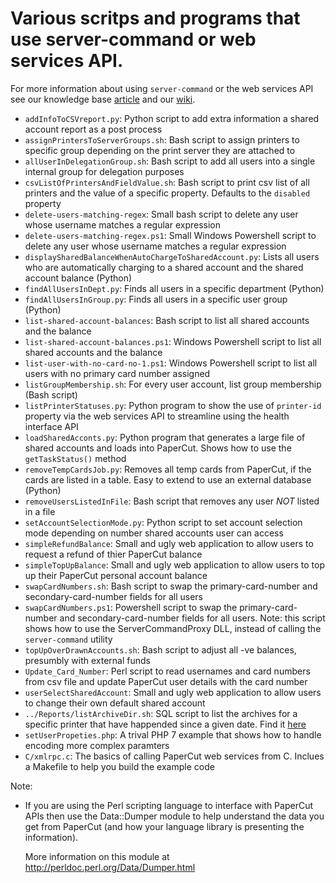 # Various scritps and programs that use server-command or web services API.

For more information about using `server-command` or the web services API see our
knowledge base [article](https://www.papercut.com/kb/Main/TopTipsForUsingThePublicWebServicesAPI)
and our [wiki](https://github.com/PaperCutSoftware/PaperCutExamples/wiki).

* `addInfoToCSVreport.py`: Python script to add extra information a shared account report as a post process
* `assignPrintersToServerGroups.sh`: Bash script to assign printers to specific group depending on the print server they are attached to
* `allUserInDelegationGroup.sh`: Bash script to add all users into a single internal group for delegation purposes
* `csvListOfPrintersAndFieldValue.sh`: Bash script to print csv list of all printers and the value of a specific property. Defaults to the `disabled` property
* `delete-users-matching-regex`: Small bash script to delete any user whose username matches a regular expression
* `delete-users-matching-regex.ps1`: Small Windows Powershell script to delete any user whose username matches a regular expression
* `displaySharedBalanceWhenAutoChargeToSharedAccount.py`: Lists all users
  who are automatically charging to a shared account and the shared account balance (Python)
* `findAllUsersInDept.py`: Finds all users in a specific department (Python)
* `findAllUsersInGroup.py`: Finds all users in a specific user group (Python)
* `list-shared-account-balances`: Bash script to list all shared accounts and the balance
* `list-shared-account-balances.ps1`: Windows Powershell script to list all shared accounts and the balance
* `list-user-with-no-card-no-1.ps1`: Windows Powershell script to list all users with no primary card number assigned
* `listGroupMembership.sh`: For every user account, list group membership (Bash script)
* `listPrinterStatuses.py`: Python program to show the use of `printer-id` property via the
web services API to streamline using the health interface API
* `loadSharedAcconts.py`: Python program that generates a large file of shared accounts and loads into PaperCut.
  Shows how to use the `getTaskStatus()` method
* `removeTempCardsJob.py`: Removes all temp cards from PaperCut, if the cards are listed in a table.
  Easy to extend to use an external database (Python)
* `removeUsersListedInFile`: Bash script that removes any user _NOT_ listed in a file
* `setAccountSelectionMode.py`: Python script to set account selection mode depending on number shared accounts
user can access
* `simpleRefundBalance`: Small and ugly web application to allow users to request a refund of thier PaperCut balance
* `simpleTopUpBalance`: Small and ugly web application to allow users to top up their PaperCut personal account balance
* `swapCardNumbers.sh`: Bash script to swap the primary-card-number and secondary-card-number fields for all users
* `swapCardNumbers.ps1`: Powershell script to swap the primary-card-number and secondary-card-number fields for all users.
  Note: this script shows how to use the ServerCommandProxy DLL, instead of calling the `server-command` utility
* `topUpOverDrawnAccounts.sh`: Bash script to adjust all -ve balances, presumbly with external funds
* `Update_Card_Number`: Perl script to read usernames and card numbers from csv file and update PaperCut user details with the card number
* `userSelectSharedAccount`: Small and ugly web application to allow users to change their own default shared account
* `../Reports/listArchiveDir.sh`: SQL script to list the archives for a specific printer that have happended since a given date.
  Find it [here](https://github.com/PaperCutSoftware/PaperCutExamples/blob/master/Reports/listArchiveDir.sh)
* `setUserPropeties.php`: A trival PHP 7 example that shows how to handle encoding more complex paramters
* `C/xmlrpc.c`: The basics of calling PaperCut web services from C. Inclues a Makefile to help you build the example code

Note:
* If you are using the Perl scripting language to interface with PaperCut APIs
  then use the Data::Dumper module to help understand the data
  you get from PaperCut (and how your language library is presenting the information).

  More information on this module at http://perldoc.perl.org/Data/Dumper.html
